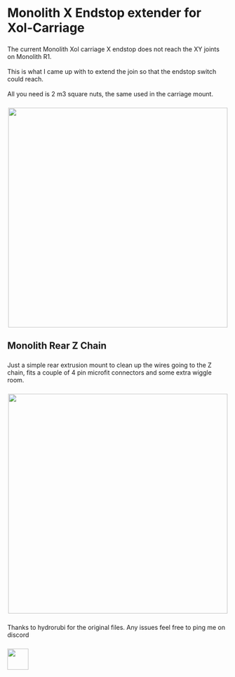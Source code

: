 <h1 align="left">Monolith X Endstop extender for Xol-Carriage</h1>

###

<p align="left">The current Monolith Xol carriage X endstop does not reach the XY joints on Monolith R1. <br><br>This is what I came up with to extend the join so that the endstop switch could reach.<br><br>All you need is 2 m3 square nuts, the same used in the carriage mount.</p>

###

<div align="center">
  <img height="500" src="https://github.com/Weskus0203/Images/blob/main/MonolithEndstop.png"  />
</div>

###

<h2 align="left">Monolith Rear Z Chain</h2>

###

<p align="left">Just a simple rear extrusion mount to clean up the wires going to the Z chain, fits a couple of 4 pin microfit connectors and some extra wiggle room.</p>

###

<div align="center">
  <img height="500" src="https://github.com/Weskus0203/Images/blob/main/Zchain_1.png"  />
</div>

###

<p align="left">Thanks to hydrorubi for the original files. Any issues feel free to ping me on discord</p>

###

[<img src="https://github.com/Weskus0203/Images/blob/main/discord.png" width="48">](https://discordapp.com/users/360564967382056961)

###
